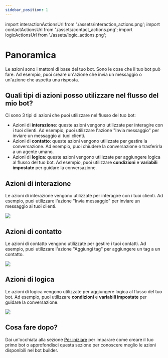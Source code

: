 ```yaml
---
sidebar_position: 1
---
```


import interactionActionsUrl from './assets/interaction_actions.png';
import contactActionsUrl from './assets/contact_actions.png';
import logicActionsUrl from './assets/logic_actions.png';

# Panoramica

Le azioni sono i mattoni di base del tuo bot. Sono le cose che il tuo bot può fare. Ad esempio, puoi creare un'azione che invia un messaggio o un'azione che aspetta una risposta.

## Quali tipi di azioni posso utilizzare nel flusso del mio bot?

Ci sono 3 tipi di azioni che puoi utilizzare nel flusso del tuo bot:

- Azioni di **interazione**: queste azioni vengono utilizzate per interagire con i tuoi clienti. Ad esempio, puoi utilizzare l'azione "Invia messaggio" per inviare un messaggio ai tuoi clienti.
- Azioni di **contatto**: queste azioni vengono utilizzate per gestire la conversazione. Ad esempio, puoi chiudere la conversazione o trasferirla a un agente umano.
- Azioni di **logica**: queste azioni vengono utilizzate per aggiungere logica al flusso del tuo bot. Ad esempio, puoi utilizzare **condizioni** e **variabili impostate** per guidare la conversazione.

## Azioni di interazione

Le azioni di interazione vengono utilizzate per interagire con i tuoi clienti. Ad esempio, puoi utilizzare l'azione "Invia messaggio" per inviare un messaggio ai tuoi clienti.

<img src={interactionActionsUrl} width={400}/>

## Azioni di contatto

Le azioni di contatto vengono utilizzate per gestire i tuoi contatti. Ad esempio, puoi utilizzare l'azione "Aggiungi tag" per aggiungere un tag a un contatto.

<img src={contactActionsUrl} width={400}/>

## Azioni di logica

Le azioni di logica vengono utilizzate per aggiungere logica al flusso del tuo bot. Ad esempio, puoi utilizzare **condizioni** e **variabili impostate** per guidare la conversazione.

<img src={logicActionsUrl} width={400}/>

## Cosa fare dopo?

Dai un'occhiata alla sezione [Per iniziare](/bot/getting_started) per imparare come creare il tuo primo bot o approfondisci questa sezione per conoscere meglio le azioni disponibili nel bot builder.